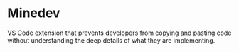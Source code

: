 # Minedev
VS Code extension that prevents developers from copying and pasting code without understanding the deep details of what they are implementing.
